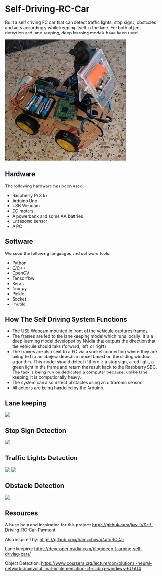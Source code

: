 # Self-Driving-RC-Car
Built a self driving RC car that can detect traffic lights, stop signs, obstacles and acts accordingly while keeping itself in the lane. For both object detection and lane keeping, deep learning models have been used.

![](https://github.com/Rami97rgb/Self-Driving-RC-Car/blob/master/images/car1.jpg)

## Hardware
The following hardware has been used:
* Raspberry Pi 3 b+
* Arduino Uno
* USB Webcam
* DC motors
* A powerbank and some AA battries
* Ultrasonic sensor
* A PC

## Software
We used the following languages and software tools:
* Python
* C/C++
* OpenCV
* Tensorflow
* Keras
* Numpy
* Pickle
* Socket
* imutils

## How The Self Driving System Functions
* The USB Webcam mounted in front of the vehicule captures frames.
* The frames are fed to the lane keeping model which runs locally: it is a deep learning model developed by Nvidia that outputs the direction that the vehicule should take (forward, left, or right)
* The frames are also sent to a PC via a socket connection where they are being fed to an obeject detection model based on the sliding window algorithm. This model should detect if there is a stop sign, a red light, a green light in the frame and return the result back to the Raspberry SBC. The task is being run on dedicated a computer because, unlike lane keeping, it is computionally heavy.
* The system can also detect obstacles using an ultrasonic sensor.
* All actions are being handeled by the Arduino.

## Lane keeping
![](https://github.com/Rami97rgb/Self-Driving-RC-Car/blob/master/images/car2.gif)

## Stop Sign Detection
![](https://github.com/Rami97rgb/Self-Driving-RC-Car/blob/master/images/car3.gif)

## Traffic Lights Detection
![](https://github.com/Rami97rgb/Self-Driving-RC-Car/blob/master/images/car4.gif)
![](https://github.com/Rami97rgb/Self-Driving-RC-Car/blob/master/images/car5.gif)

## Obstacle Detection
![](https://github.com/Rami97rgb/Self-Driving-RC-Car/blob/master/images/car6.gif)

## Resources
A huge help and inspiration for this project: https://github.com/jawilk/Self-Driving-RC-Car-Payment

Also inspired by: https://github.com/hamuchiwa/AutoRCCar

Lane keeping: https://developer.nvidia.com/blog/deep-learning-self-driving-cars/

Object Detection: https://www.coursera.org/lecture/convolutional-neural-networks/convolutional-implementation-of-sliding-windows-6UnU4
